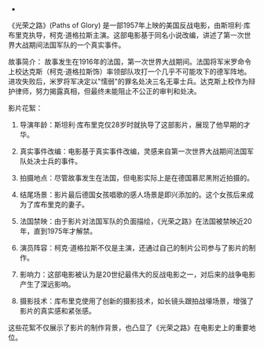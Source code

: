 - 
《光荣之路》(Paths of Glory) 是一部1957年上映的美国反战电影，由斯坦利·库布里克执导，柯克·道格拉斯主演。这部电影基于同名小说改编，讲述了第一次世界大战期间法国军队的一个真实事件。

故事简介：
故事发生在1916年的法国，第一次世界大战期间。法国将军米罗命令上校达克斯（柯克·道格拉斯饰）率领部队攻打一个几乎不可能攻下的德军阵地。进攻失败后，米罗将军决定以"懦弱"的罪名处决三名无辜士兵。达克斯上校作为辩护律师，努力揭露真相，但最终未能阻止不公正的审判和处决。

影片花絮：

1. 导演年龄：斯坦利·库布里克仅28岁时就执导了这部影片，展现了他早期的才华。

2. 真实事件改编：电影基于真实事件改编，灵感来自第一次世界大战期间法国军队处决士兵的事件。

3. 拍摄地点：尽管故事发生在法国，但电影实际上是在德国慕尼黑附近拍摄的。

4. 结尾场景：影片最后德国女孩唱歌的感人场景是即兴添加的。这个女孩后来成为了库布里克的妻子。

5. 法国禁映：由于影片对法国军队的负面描绘，《光荣之路》在法国被禁映近20年，直到1975年才解禁。

6. 演员阵容：柯克·道格拉斯不仅是主演，还通过自己的制片公司参与了影片的制作。

7. 影响力：这部电影被认为是20世纪最伟大的反战电影之一，对后来的战争电影产生了深远影响。

8. 摄影技术：库布里克使用了创新的摄影技术，如长镜头跟拍战壕场景，增强了影片的真实感和紧张感。

这些花絮不仅展示了影片的制作背景，也凸显了《光荣之路》在电影史上的重要地位。


